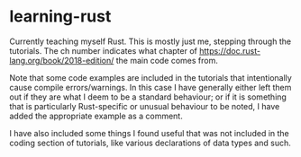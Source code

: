 # learning-rust
Currently teaching myself Rust.
This is mostly just me, stepping through the tutorials.
The ch number indicates what chapter of https://doc.rust-lang.org/book/2018-edition/ the main code comes from.

Note that some code examples are included in the tutorials that intentionally cause compile errors/warnings. In this case I have generally either left them out if they are what I deem to be a standard behaviour; or if it is something that is particularly Rust-specific or unusual behaviour to be noted, I have added the appropriate example as a comment.

I have also included some things I found useful that was not included in the coding section of tutorials, like various declarations of data types and such.

